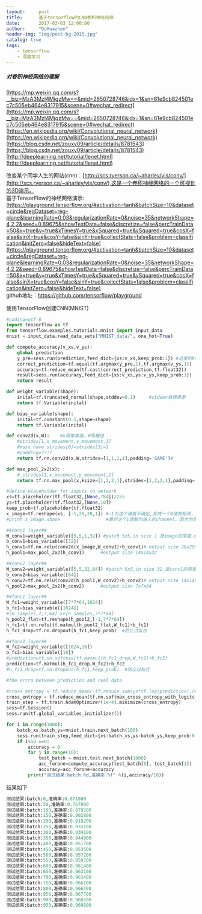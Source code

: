 ```yaml
---
layout:     post
title:      基于tensorflow的CNN卷积神经网络
date:       2017-03-03 12:00:00
author:     "DuHuazhen"
header-img: "img/post-bg-2015.jpg"
catalog: true
tags:
    - tensorflow
    - 深度学习
---
```


##### 对卷积神经网络的理解
[https://mp.weixin.qq.com/s?__biz=MzA3MzI4MjgzMw==&mid=2650728746&idx=1&sn=61e9cb824501ec7c505eb464e8317915&scene=0#wechat_redirect](https://mp.weixin.qq.com/s?__biz=MzA3MzI4MjgzMw==&mid=2650728746&idx=1&sn=61e9cb824501ec7c505eb464e8317915&scene=0#wechat_redirect)  
[https://en.wikipedia.org/wiki/Convolutional_neural_network](https://en.wikipedia.org/wiki/Convolutional_neural_network)
[https://blog.csdn.net/zouxy09/article/details/8781543](https://blog.csdn.net/zouxy09/article/details/8781543)
[http://deeplearning.net/tutorial/lenet.html](http://deeplearning.net/tutorial/lenet.html)

改变某个同学人生的网站(cnn)：[http://scs.ryerson.ca/~aharley/vis/conv/](http://scs.ryerson.ca/~aharley/vis/conv/),这是一个卷积神经网络的一个可视化的3D演示。  
基于TensorFlow的神经网络演示:[https://playground.tensorflow.org/#activation=tanh&batchSize=10&dataset=circle&regDataset=reg-plane&learningRate=0.03&regularizationRate=0&noise=35&networkShape=4,2,2&seed=0.89675&showTestData=false&discretize=false&percTrainData=50&x=true&y=true&xTimesY=true&xSquared=true&ySquared=true&cosX=false&sinX=true&cosY=false&sinY=true&collectStats=false&problem=classification&initZero=false&hideText=false](https://playground.tensorflow.org/#activation=tanh&batchSize=10&dataset=circle&regDataset=reg-plane&learningRate=0.03&regularizationRate=0&noise=35&networkShape=4,2,2&seed=0.89675&showTestData=false&discretize=false&percTrainData=50&x=true&y=true&xTimesY=true&xSquared=true&ySquared=true&cosX=false&sinX=true&cosY=false&sinY=true&collectStats=false&problem=classification&initZero=false&hideText=false) <br>github地址：https://github.com/tensorflow/playground


使用TensorFlow创建CNN(MNIST)  
``` python
#coding=utf-8
import tensorflow as tf
from tensorflow.examples.tutorials.mnist import input_data
mnist = input_data.read_data_sets("MNIST_data/", one_hot=True)

def compute_accuracy(v_xs,v_ys):
    global prediction
    y_pre=sess.run(prediction,feed_dict={xs:v_xs,keep_prob:1}) #这里的keep_prob是保留概率，即我们要保留的RELU的结果所占比例
    correct_prediction=tf.equal(tf.argmax(y_pre,1),tf.argmax(v_ys,1))
    accuracy=tf.reduce_mean(tf.cast(correct_prediction,tf.float32))
    result=sess.run(accuracy,feed_dict={xs:v_xs,ys:v_ys,keep_prob:1})
    return result

def weight_variable(shape):
    inital=tf.truncated_normal(shape,stddev=0.1)     #stddev爲標準差
    return tf.Variable(inital)

def bias_variable(shape):
    inital=tf.constant(0.1,shape=shape)
    return tf.Variable(inital)

def conv2d(x,W):    #x爲像素值，W爲權值
    #strides[1,x_movement,y_movement,1]
    #must have strides[0]=strides[3]=1
    #padding=????
    return tf.nn.conv2d(x,W,strides=[1,1,1,1],padding='SAME')#

def max_pool_2x2(x):
    # strides[1,x_movement,y_movement,1]
    return tf.nn.max_pool(x,ksize=[1,2,2,1],strides=[1,2,2,1],padding='SAME')#ksize二三维为池化窗口

#define placeholder for inputs to network
xs=tf.placeholder(tf.float32,[None,784])/255
ys=tf.placeholder(tf.float32,[None,10])
keep_prob=tf.placeholder(tf.float32)
x_image=tf.reshape(xs, [-1,28,28,1]) #-1为这个维度不确定,变成一个4维的矩阵，最后为最里面的维数
#print x_image.shape                 #最后这个1理解为输入的channel，因为为黑白色所以为1

##conv1 layer##
W_conv1=weight_variable([5,5,1,32]) #patch 5x5,in size 1 是image的厚度,outsize 32 是提取的特征的维数
b_conv1=bias_variable([32])
h_conv1=tf.nn.relu(conv2d(x_image,W_conv1)+b_conv1)# output size 28x28x32 因为padding='SAME'
h_pool1=max_pool_2x2(h_conv1)      #output size 14x14x32

##conv2 layer##
W_conv2=weight_variable([5,5,32,64]) #patch 5x5,in size 32 是conv1的厚度,outsize 64 是提取的特征的维数
b_conv2=bias_variable([64])
h_conv2=tf.nn.relu(conv2d(h_pool1,W_conv2)+b_conv2)# output size 14x14x64 因为padding='SAME'
h_pool2=max_pool_2x2(h_conv2)      #output size 7x7x64

##func1 layer##
W_fc1=weight_variable([7*7*64,1024])
b_fc1=bias_variable([1024])
#[n_samples,7,7,64]->>[n_samples,7*7*64]
h_pool2_flat=tf.reshape(h_pool2,[-1,7*7*64])
h_fc1=tf.nn.relu(tf.matmul(h_pool2_flat,W_fc1)+b_fc1)
h_fc1_drop=tf.nn.dropout(h_fc1,keep_prob)  #防止过拟合

##func2 layer##
W_fc2=weight_variable([1024,10])
b_fc2=bias_variable([10])
#prediction=tf.nn.softmax(tf.matmul(h_fc1_drop,W_fc2)+b_fc2)
prediction=tf.matmul(h_fc1_drop,W_fc2)+b_fc2
#h_fc1_drop=tf.nn.dropout(h_fc1,keep_prob)  #防止过拟合

#the errro between prediction and real data

#cross_entropy = tf.reduce_mean(-tf.reduce_sum(ys*tf.log(prediction),reduction_indices=[1]))
cross_entropy = tf.reduce_mean(tf.nn.softmax_cross_entropy_with_logits(labels=ys, logits=prediction))
train_step = tf.train.AdamOptimizer(1e-4).minimize(cross_entropy)
sess=tf.Session()
sess.run(tf.global_variables_initializer())

for i in range(1000):
    batch_xs,batch_ys=mnist.train.next_batch(100)
    sess.run(train_step,feed_dict={xs:batch_xs,ys:batch_ys,keep_prob:0.5})
    if i%50 ==0:
        accuracy = 0
        for j in range(10):
            test_batch = mnist.test.next_batch(1000)
            acc_forone=compute_accuracy(test_batch[0], test_batch[1])
            accuracy=acc_forone+accuracy  
        print("测试结果:batch:%d,准确率:%f" %(i,accuracy/10))
```
结果如下  
``` python
测试结果:batch:0,准确率:0.071800
测试结果:batch:50,准确率:0.767800
测试结果:batch:100,准确率:0.879200
测试结果:batch:150,准确率:0.902800
测试结果:batch:200,准确率:0.918200
测试结果:batch:250,准确率:0.933100
测试结果:batch:300,准确率:0.939100
测试结果:batch:350,准确率:0.944900
测试结果:batch:400,准确率:0.951700
测试结果:batch:450,准确率:0.953500
测试结果:batch:500,准确率:0.957200
测试结果:batch:550,准确率:0.959700
测试结果:batch:600,准确率:0.961400
测试结果:batch:650,准确率:0.963100
测试结果:batch:700,准确率:0.963400
测试结果:batch:750,准确率:0.966100
测试结果:batch:800,准确率:0.966300
测试结果:batch:850,准确率:0.967700
测试结果:batch:900,准确率:0.968500
测试结果:batch:950,准确率:0.969800

```

